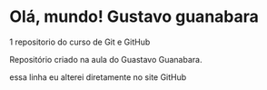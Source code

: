 # Olá, mundo! Gustavo guanabara
 1 repositorio do curso de Git e GitHub

 Repositório criado na aula do Guastavo Guanabara.

 essa linha eu alterei diretamente no site GitHub
